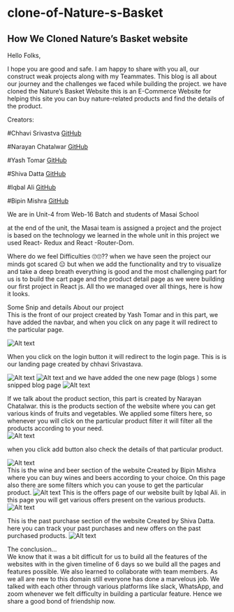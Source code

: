 # clone-of-Nature-s-Basket

<h2>How We Cloned Nature’s Basket website</h2>
Hello Folks,

I hope you are good and safe. I am happy to share with you all, our construct weak projects along with my Teammates. This blog is all about our journey and the challenges we faced while building the project. we have cloned the Nature’s Basket Website this is an E-Commerce Website for helping this site you can buy nature-related products and find the details of the product.

Creators:

#Chhavi Srivastva       <a href="https://github.com/chhavi48" > GitHub</a>

#Narayan Chatalwar      <a href="https://github.com/Narayan-Chatalwar" > GitHub</a>

#Yash Tomar          <a href="https://github.com/yashtomar15" > GitHub</a>

#Shiva Datta        <a href="https://github.com/shivadatta9890" > GitHub</a>

#Iqbal Ali     <a href="https://github.com/Ninza1" > GitHub</a>

#Bipin Mishra      <a href="https://github.com/bpn1604" > GitHub</a>



We are in Unit-4 from Web-16 Batch and students of Masai School

at the end of the unit, the Masai team is assigned a project and the project is based on the technology we learned in the whole unit in this project we used React- Redux and React -Router-Dom.

Where do we feel Difficulties 🙄🙄??
when we have seen the project our minds got scared 😑 but when we add the functionality and try to visualize and take a deep breath everything is good and the most challenging part for us is to build the cart page and the product detail page as we were building our first project in React js. All tho we managed over all things, here is how it looks.

Some Snip and details About our project <br/>
This is the front of our project created by Yash Tomar and in this part, we have added the navbar, and when you click on any page it will redirect to the particular page.

<img src="https://miro.medium.com/max/875/0*8IxcO25MGM1DGC40.png" alt="Alt text" title="Optional title">


When you click on the login button it will redirect to the login page. This is is our landing page created by chhavi Srivastava.

<!-- <img src="" alt="Alt text" title="Optional title"> -->
 <img src="https://miro.medium.com/max/875/0*lR-ktl6orKE9casW.png" alt="Alt text" title="Optional title">
<img src="https://miro.medium.com/max/875/0*5VBWNEPY0P7zxUbk.png" alt="Alt text" title="Optional title">
and we have added the one new page (blogs ) some snipped blog page
<img src="https://miro.medium.com/max/875/0*vLKqa6M9eSB8f7rn.png" alt="Alt text" title="Optional title">

If we talk about the product section, this part is created by Narayan Chatalwar. this is the products section of the website where you can get various kinds of fruits and vegetables. We applied some filters here, so whenever you will click on the particular product filter it will filter all the products according to your need. <br/>
<img src="https://miro.medium.com/max/875/0*3Ek-t1ZwajWzz3ic.jpeg" alt="Alt text" title="Optional title">

when you click add button also check the details of that particular product.

<img src="https://miro.medium.com/max/875/1*QmwFkCXAPdEBTR_eBmgKiA.png" alt="Alt text" title="Optional title">
<br/>
This is the wine and beer section of the website Created by Bipin Mishra where you can buy wines and beers according to your choice. On this page also there are some filters which you can youse to get the particular product.

<img src="https://miro.medium.com/max/875/1*o9-U6PL-9-9DBnaM7KVPTw.png" alt="Alt text" title="Optional title">
This is the offers page of our website built by Iqbal Ali. in this page you will get various offers present on the various products.
<img src="https://miro.medium.com/max/875/1*vjrxcYxvOj2fmINND0Tytg.png" alt="Alt text" title="Optional title">

This is the past purchase section of the website Created by Shiva Datta. here you can track your past purchases and new offers on the past purchased products.
<img src="https://miro.medium.com/max/875/1*_kqLH3pTTwgo4KipRJnjuw.png" alt="Alt text" title="Optional title">

The conclusion…<br/>
We know that it was a bit difficult for us to build all the features of the websites with in the given timeline of 6 days so we build all the pages and features possible. We also learned to collaborate with team members. As we all are new to this domain still everyone has done a marvelous job. We talked with each other through various platforms like slack, WhatsApp, and zoom whenever we felt difficulty in building a particular feature. Hence we share a good bond of friendship now.
<!--<img src="https://miro.medium.com/max/875/1*_kqLH3pTTwgo4KipRJnjuw.png" alt="Alt text" title="Optional title"> -->

